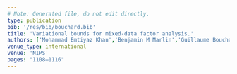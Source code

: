 ```yaml
---
# Note: Generated file, do not edit directly.
type: publication
bib: '/res/bib/bouchard.bib'
title: 'Variational bounds for mixed-data factor analysis.'
authors: ['Mohammad Emtiyaz Khan','Benjamin M Marlin','Guillaume Bouchard','Kevin P Murphy']
venue_type: international
venue: 'NIPS'
pages: "1108–1116"
---
```

